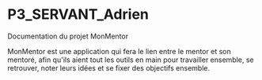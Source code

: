 # P3_SERVANT_Adrien
Documentation du projet MonMentor

MonMentor est une application qui fera le lien entre le mentor et son mentoré, afin qu'ils aient tout les outils en main pour travailler ensemble, se retrouver, noter leurs idées et se fixer des objectifs ensemble.
